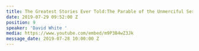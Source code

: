 ```yaml
---
title: The Greatest Stories Ever Told:The Parable of the Unmerciful Servant
date: 2019-07-29 09:52:00 Z
position: 9
speaker: 'David White '
media: https://www.youtube.com/embed/m9P3B4wZ3Jk
message_date: 2019-07-28 10:00:00 Z
---
```


